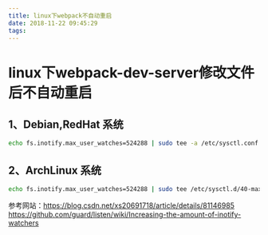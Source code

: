 ```yaml
---
title: linux下webpack不自动重启
date: 2018-11-22 09:45:29
tags:
---
```


# linux下webpack-dev-server修改文件后不自动重启

## 1、Debian,RedHat 系统

``` bash
echo fs.inotify.max_user_watches=524288 | sudo tee -a /etc/sysctl.conf && sudo sysctl -p

```

## 2、ArchLinux 系统

``` bash
echo fs.inotify.max_user_watches=524288 | sudo tee /etc/sysctl.d/40-max-user-watches.conf && sudo sysctl --system

```

参考网站：https://blog.csdn.net/xs20691718/article/details/81146985
https://github.com/guard/listen/wiki/Increasing-the-amount-of-inotify-watchers